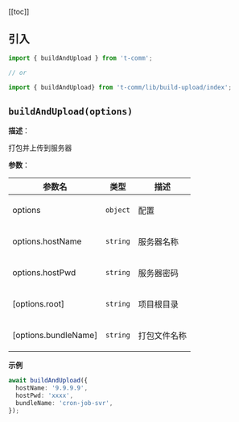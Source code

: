 [[toc]]

## 引入

```ts
import { buildAndUpload } from 't-comm';

// or

import { buildAndUpload} from 't-comm/lib/build-upload/index';
```


## `buildAndUpload(options)` 


**描述**：<p>打包并上传到服务器</p>

**参数**：


| 参数名 | 类型 | 描述 |
| --- | --- | --- |
| options | <code>object</code> | <p>配置</p> |
| options.hostName | <code>string</code> | <p>服务器名称</p> |
| options.hostPwd | <code>string</code> | <p>服务器密码</p> |
| [options.root] | <code>string</code> | <p>项目根目录</p> |
| [options.bundleName] | <code>string</code> | <p>打包文件名称</p> |



**示例**

```typescript
await buildAndUpload({
  hostName: '9.9.9.9',
  hostPwd: 'xxxx',
  bundleName: 'cron-job-svr',
});
```
